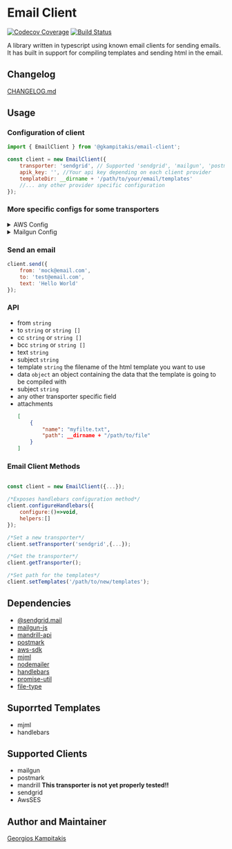 # Email Client

[![Codecov Coverage](https://img.shields.io/codecov/c/github/gkampitakis/email-client)](https://codecov.io/gh/gkampitakis/email-client) [![Build Status](https://travis-ci.org/gkampitakis/email-client.svg?branch=master)](https://travis-ci.org/gkampitakis/email-client)

A library written in typescript using known email clients for sending emails. It has built in support for compiling templates and sending html in the email.

## Changelog

[CHANGELOG.md](./CHANGELOG.md)

## Usage

### Configuration of client

```javascript
import { EmailClient } from '@gkampitakis/email-client';

const client = new EmailClient({
	transporter: 'sendgrid', // Supported 'sendgrid', 'mailgun', 'postmark', 'mandrill' ,'aws'
	apik_key: '', //Your api key depending on each client provider
	templateDir: __dirname + '/path/to/your/email/templates'
	//... any other provider specific configuration
});
```

### More specific configs for some transporters

<details><summary> AWS Config</summary>
<p>

```json
{
	"api_key":<apiKey>,
	"secret":<secret>,
	"region:"<region>
}
```

</p>
</details>

<details><summary> Mailgun Config</summary>
<p>

```json
{
	"api_key":<apiKey>,
	"domain":<domain>
}
```

</p>
</details>

### Send an email

```javascript
client.send({
	from: 'mock@email.com',
	to: 'test@email.com',
	text: 'Hello World'
});
```

### API

-   from `string`
-   to `string` or `string []`
-   cc `string` or `string []`
-   bcc `string` or `string []`
-   text `string`
-   subject `string`
-   template `string` the filename of the html template you want to use
-   data `object` an object containing the data that the template is going to be compiled with
-   subject `string`
-   any other transporter specific field
-   attachments
    ```json
    [
    	{
    		"name": "myfilte.txt",
    		"path": __dirname + "/path/to/file"
    	}
    ]
    ```

### Email Client Methods

```javascript

const client = new EmailClient({...});

/*Exposes handlebars configuration method*/
client.configureHandlebars({
	configure:()=>void,
	helpers:[]
});

/*Set a new transporter*/
client.setTransporter('sendgrid',{...});

/*Get the transporter*/
client.getTransporter();

/*Set path for the templates*/
client.setTemplates('/path/to/new/templates');

```

## Dependencies

-   [@sendgrid.mail](https://www.npmjs.com/package/@sendgrid/mail)
-   [mailgun-js](https://www.npmjs.com/package/mailgun-js)
-   [mandrill-api](https://www.npmjs.com/package/mandrill-api)
-   [postmark](https://www.npmjs.com/package/postmark)
-   [aws-sdk](https://www.npmjs.com/package/aws-sdk)
-   [mjml](https://www.npmjs.com/package/mjml)
-   [nodemailer](https://www.npmjs.com/package/nodemailer)
-   [handlebars](https://www.npmjs.com/package/handlebars)
-   [promise-util](https://www.npmjs.com/package/@gkampitakis/promise-util)
-   [file-type](https://www.npmjs.com/package/file-type)

## Suporrted Templates

-   mjml
-   handlebars

## Supported Clients

-   mailgun
-   postmark
-   mandrill **This transporter is not yet properly tested!!**
-   sendgrid
-   AwsSES

## Author and Maintainer

[Georgios Kampitakis](https://github.com/gkampitakis)
